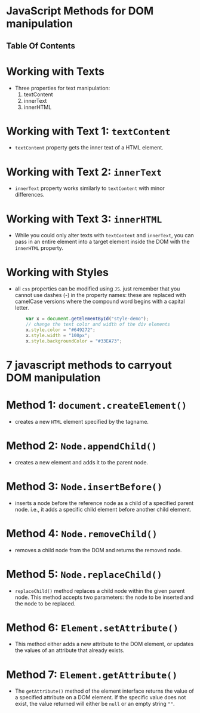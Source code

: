 # JavaScript Methods for DOM manipulation

## Table Of Contents

# Working with Texts
* Three properties for text manipulation:
    1. textContent
    2. innerText
    3. innerHTML

# Working with Text 1: `textContent`
* `textContent` property gets the inner text of a HTML element.

# Working with Text 2: `innerText`
* `innerText` property works similarly to `textContent` with minor differences.

# Working with Text 3: `innerHTML`
* While you could only alter texts with `textContent` and `innerText`, you can pass in an entire element into a target element inside the DOM with the `innerHTML` property.


# Working with Styles
* all `css` properties can be modified using `JS`. just remember that you cannot use dashes (-) in the property names: these are replaced with camelCase versions where the compound word begins with a capital letter.
  
    ```js
        var x = document.getElementById("style-demo");
        // change the text color and width of the div elements
        x.style.color = "#649272";
        x.style.width = "100px";
        x.style.backgroundColor = "#33EA73";
    ```

# 7 javascript methods to carryout DOM manipulation

# Method 1: `document.createElement()`
* creates a new `HTML` element specified by the tagname.

# Method 2: `Node.appendChild()`
* creates a new element and adds it to the parent node.

# Method 3: `Node.insertBefore()`
* inserts a node before the reference node as a child of a specified parent node. i.e., it adds a specific child element before another child element.

# Method 4: `Node.removeChild()`
* removes a child node from the DOM and returns the removed node.

# Method 5: `Node.replaceChild()`
* `replaceChild()` method replaces a child node within the given parent node. This method accepts two parameters: the node to be inserted and the node to be replaced.

# Method 6: `Element.setAttribute()`
* This method either adds a new attribute to the DOM element, or updates the values of an attribute that already exists.

# Method 7: `Element.getAttribute()`
* The `getAttribute()` method of the element interface returns the value of a specified attribute on a DOM element. If the specific value does not exist, the value returned will either be `null` or an empty string `""`.